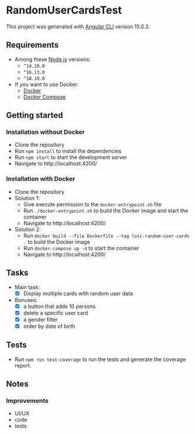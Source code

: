# RandomUserCardsTest
This project was generated with [Angular CLI](https://github.com/angular/angular-cli) version 15.0.3.

## Requirements
- Among these [Node.js](https://nodejs.org/en/download/package-manager) versions:
  - `^14.20.0`
  - `^16.13.0`
  - `^18.10.0`
- If you want to use Docker:
  - [Docker](https://docs.docker.com/get-docker/)
  - [Docker Compose](https://docs.docker.com/compose/install/)

## Getting started
### Installation without Docker
- Clone the repository
- Run `npm install` to install the dependencies
- Run `npm start` to start the development server
- Navigate to http://localhost:4200/

### Installation with Docker
- Clone the repository
- Solution 1:
  - Give execute permission to the `docker-entrypoint.sh` file
  - Run `./docker-entrypoint.sh` to build the Docker image and start the container
  - Navigate to http://localhost:4200/
- Solution 2:
  - Run `docker build --file Dockerfile --tag loic-random-user-cards .` to build the Docker image
  - Run `docker-compose up -d` to start the container
  - Navigate to http://localhost:4200/

## Tasks
- Main task:
  - [x] Display multiple cards with random user data
- Bonuses:
  - [x] a button that adds 10 persons
  - [x] delete a specific user card
  - [x] a gender filter
  - [x] order by date of birth

## Tests
- Run `npm run test:coverage` to run the tests and generate the coverage report.

## Notes
### Improvements
- UI/UX
- code
- tests
